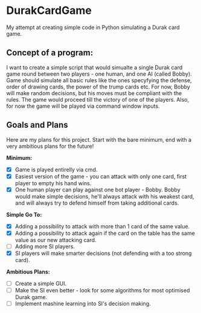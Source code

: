 # DurakCardGame
My attempt at creating simple code in Python simulating a Durak card game.

## Concept of a program:
I want to create a simple script that would simualte a single Durak card game round between two players - one human, and one AI (called Bobby). Game should simulate all basic rules like the ones specyfying the defense, order of drawing cards, the power of the trump cards etc. For now, Bobby will make random decisions, but his moves must be compliant with the rules. The game would proceed till the victory of one of the players. Also, for now the game will be played via command window inputs.

## Goals and Plans
Here are my plans for this project. Start with the bare minimum, end with a very ambitious plans for the future!

**Minimum:**
- [x]  Game is played entirelly via cmd.
- [x]  Easiest version of the game - you can attack with only one card, first player to empty his hand wins.
- [x]  One human player can play against one bot player - Bobby. Bobby would make simple decisions, he'll always attack with his weakest card, and will always try to defend himself from taking additional cards.

**Simple Go To:**
- [x]  Adding a possibility to attack with more than 1 card of the same value.
- [x]  Adding a possibility to attack again if the card on the table has the same value as our new attacking card.
- [ ]  Adding more SI players.
- [x]  SI players will make smarter decisions (not defending with a too strong card).

**Ambitious Plans:**
- [ ]  Create a simple GUI.
- [ ]  Make the SI even better - look for some algorithms for most optimised Durak game.
- [ ]  Implement mashine learning into SI's decision making.
